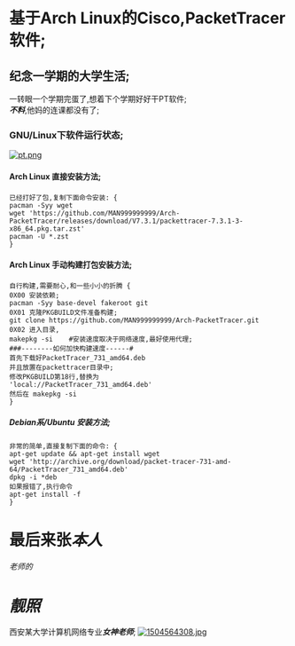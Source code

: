 # 基于Arch Linux的Cisco,PacketTracer软件;
## 纪念一学期的大学生活;
一转眼一个学期完蛋了,想着下个学期好好干PT软件;  
***不料***,他妈的连课都没有了;

### GNU/Linux下软件运行状态;
[![pt.png](https://i.postimg.cc/tJfvr1Gk/pt.png)](https://postimg.cc/JHNQ0znH)

#### Arch Linux 直接安装方法;
```
已经打好了包,复制下面命令安装: {
pacman -Syy wget 
wget 'https://github.com/MAN999999999/Arch-PacketTracer/releases/download/V7.3.1/packettracer-7.3.1-3-x86_64.pkg.tar.zst'
pacman -U *.zst
}
```

#### Arch Linux 手动构建打包安装方法;
```
自行构建,需要耐心,和一些小小的折腾 {
0X00 安装依赖;
pacman -Syy base-devel fakeroot git
0X01 克隆PKGBUILD文件准备构建;
git clone https://github.com/MAN999999999/Arch-PacketTracer.git
0X02 进入目录,
makepkg -si    #安装速度取决于网络速度,最好使用代理;
###--------如何加快构建速度------#
首先下载好PacketTracer_731_amd64.deb
并且放置在packettracer目录中;
修改PKGBUILD第18行,替换为
'local://PacketTracer_731_amd64.deb'
然后在 makepkg -si
}
```

##### Debian系/Ubuntu 安装方法;
```
非常的简单,直接复制下面的命令: {
apt-get update && apt-get install wget
wget 'http://archive.org/download/packet-tracer-731-amd-64/PacketTracer_731_amd64.deb'
dpkg -i *deb
如果报错了,执行命令
apt-get install -f
}
```

# 最后来张***本人***
###### 老师的
# ***靓照*** 
西安某大学计算机网络专业***女神老师***;
[![1504564308.jpg](https://i.postimg.cc/66Hk23gy/1504564308.jpg)](https://postimg.cc/grZS1YYW)
